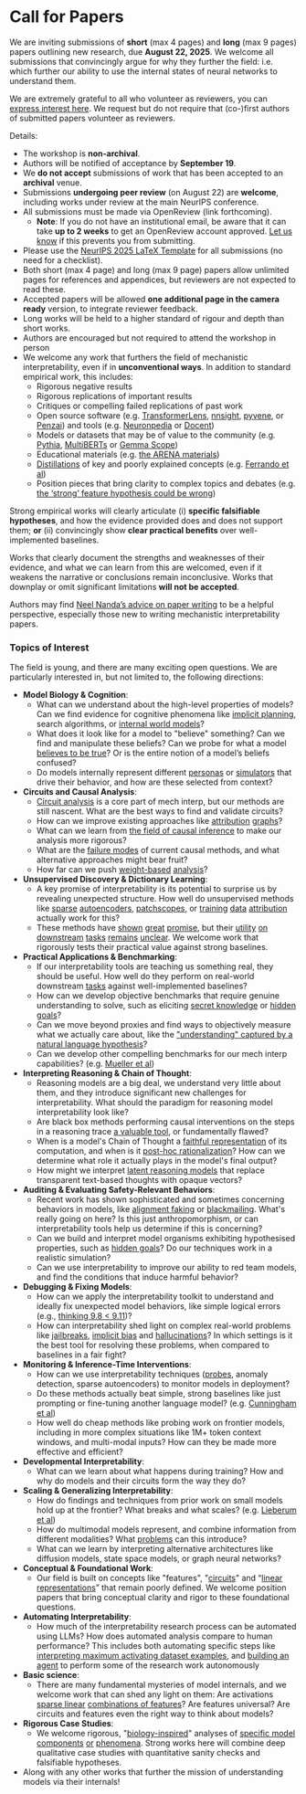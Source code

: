 # Call for Papers
We are inviting submissions of **short** (max 4 pages) and **long** (max 9 pages) papers outlining new research, due **August 22, 2025**. We welcome all submissions that convincingly argue for why they further the field: i.e. which further our ability to use the internal states of neural networks to understand them. 

We are extremely grateful to all who volunteer as reviewers, you can [express interest here](https://www.google.com/url?q=https://docs.google.com/forms/d/e/1FAIpQLSdiw1SJllzoTz_nqzDTzTOGb9DV3W_truQyh-WvYj_QGIi7Mg/viewform?usp%3Ddialog&sa=D&source=editors&ust=1753850210475872&usg=AOvVaw2oeYK_zXgcebx3V54e58wn). We request but do not require that (co-)first authors of submitted papers volunteer as reviewers. 

Details: 
* The workshop is **non-archival**.
* Authors will be notified of acceptance by **September 19**.
* We **do not accept** submissions of work that has been accepted to an **archival** venue.
* Submissions **undergoing peer review** (on August 22) are **welcome**, including works under review at the main NeurIPS conference.
* All submissions must be made via OpenReview (link forthcoming).
  * **Note**: If you do not have an institutional email, be aware that it can take **up to 2 weeks** to get an OpenReview account approved. [Let us know](mailto:neurips2025@mechinterpworkshop.com) if this prevents you from submitting.
* Please use the [NeurIPS 2025 LaTeX Template](https://www.google.com/url?q=https://media.neurips.cc/Conferences/NeurIPS2025/Styles.zip&sa=D&source=editors&ust=1753850210477173&usg=AOvVaw39FQAD7ES5z2FmEvGGnuLA) for all submissions (no need for a checklist).
* Both short (max 4 page) and long (max 9 page) papers allow unlimited pages for references and appendices, but reviewers are not expected to read these.
* Accepted papers will be allowed **one additional page in the camera ready** version, to integrate reviewer feedback.
* Long works will be held to a higher standard of rigour and depth than short works.
* Authors are encouraged but not required to attend the workshop in person
* We welcome any work that furthers the field of mechanistic interpretability, even if in **unconventional ways**. In addition to standard empirical work, this includes:
  * Rigorous negative results
  * Rigorous replications of important results
  * Critiques or compelling failed replications of past work
  * Open source software (e.g. [TransformerLens](https://www.google.com/url?q=https://github.com/neelnanda-io/TransformerLens&sa=D&source=editors&ust=1753850210478294&usg=AOvVaw0jZPTsNN-CFJGp_1tOtkdD), [nnsight](https://www.google.com/url?q=https://github.com/ndif-team/nnsight&sa=D&source=editors&ust=1753850210478377&usg=AOvVaw1RbEwvhbaWVv0BNK5dZOhq), [pyvene](https://www.google.com/url?q=https://github.com/stanfordnlp/pyvene/tree/main/pyvene/models/mlp&sa=D&source=editors&ust=1753850210478451&usg=AOvVaw0syCw8cEMSJdzQg8aD9kRl), or [Penzai](https://www.google.com/url?q=https://github.com/google-deepmind/penzai&sa=D&source=editors&ust=1753850210478527&usg=AOvVaw1TcXmzcC0u7sV-VLGhHYTD)) and tools (e.g. [Neuronpedia](https://www.google.com/url?q=http://neuronpedia.org&sa=D&source=editors&ust=1753850210478603&usg=AOvVaw0rv9ewBjnpUnw7ha0ikA1O) or [Docent](https://www.google.com/url?q=https://transluce.org/introducing-docent&sa=D&source=editors&ust=1753850210478678&usg=AOvVaw1F_Oy0bFf8h76c2DtKno1Z))
  * Models or datasets that may be of value to the community (e.g. [Pythia](https://www.google.com/url?q=https://arxiv.org/abs/2304.01373&sa=D&source=editors&ust=1753850210478828&usg=AOvVaw3D89bK-NxZTqPUEnxUPpgE), [MultiBERTs](https://www.google.com/url?q=https://arxiv.org/abs/2106.16163&sa=D&source=editors&ust=1753850210478900&usg=AOvVaw2VXIV8kHdhZTOf36HGyAct) or [Gemma Scope](https://www.google.com/url?q=https://arxiv.org/abs/2408.05147&sa=D&source=editors&ust=1753850210478965&usg=AOvVaw3-1Q7j3ecNxH9mni6qXNzc))
  * Educational materials (e.g. [the ARENA materials](https://www.google.com/url?q=https://arena3-chapter1-transformer-interp.streamlit.app/&sa=D&source=editors&ust=1753850210479161&usg=AOvVaw0oHULg9ntQIIBa0M1brSxL))
  * [Distillations](https://www.google.com/url?q=https://distill.pub/2017/research-debt/&sa=D&source=editors&ust=1753850210479308&usg=AOvVaw2ldP4DGaGqShiQWcWrCTJT) of key and poorly explained concepts (e.g. [Ferrando et al](https://www.google.com/url?q=https://arxiv.org/abs/2405.00208&sa=D&source=editors&ust=1753850210479432&usg=AOvVaw3hCAvzQBTI1JVTsCeL5DU5))
  * Position pieces that bring clarity to complex topics and debates (e.g. [the ‘strong’ feature hypothesis could be wrong](https://www.google.com/url?q=https://www.alignmentforum.org/posts/tojtPCCRpKLSHBdpn/the-strong-feature-hypothesis-could-be-wrong&sa=D&source=editors&ust=1753850210479650&usg=AOvVaw1KgtxZdesoK7VvoHIDPQMx))

Strong empirical works will clearly articulate (i) **specific falsifiable hypotheses**, and how the evidence provided does and does not support them; **or** (ii) convincingly show **clear practical benefits** over well-implemented baselines. 

Works that clearly document the strengths and weaknesses of their evidence, and what we can learn from this are welcomed, even if it weakens the narrative or conclusions remain inconclusive. Works that downplay or omit significant limitations **will not be accepted**. 

Authors may find [Neel Nanda’s advice on paper writing](https://www.google.com/url?q=https://www.alignmentforum.org/posts/eJGptPbbFPZGLpjsp/highly-opinionated-advice-on-how-to-write-ml-papers&sa=D&source=editors&ust=1753850210480557&usg=AOvVaw0OzknRbk-jIf0VtJMV34vb) to be a helpful perspective, especially those new to writing mechanistic interpretability papers. 
### Topics of Interest
The field is young, and there are many exciting open questions. We are particularly interested in, but not limited to, the following directions: 
* **Model Biology & Cognition**:
  * What can we understand about the high-level properties of models? Can we find evidence for cognitive phenomena like [implicit planning](https://www.google.com/url?q=https://transformer-circuits.pub/2025/attribution-graphs/biology.html%23dives-poems&sa=D&source=editors&ust=1753850210481148&usg=AOvVaw20CSbBjjZgrbF9KyjWOTro), search algorithms, or [internal world models](https://www.google.com/url?q=https://arxiv.org/abs/2210.13382&sa=D&source=editors&ust=1753850210481256&usg=AOvVaw37h6yFrFDUQb6SLnsF5WHK)?
  * What does it look like for a model to "believe" something? Can we find and manipulate these beliefs? Can we probe for what a model [believes to be true](https://www.google.com/url?q=https://arxiv.org/abs/2310.06824&sa=D&source=editors&ust=1753850210481560&usg=AOvVaw2FVO3fphHQsVmMOpci91nK)? Or is the entire notion of a model’s beliefs confused?
  * Do models internally represent different [personas](https://www.google.com/url?q=https://arxiv.org/abs/2406.12094&sa=D&source=editors&ust=1753850210481800&usg=AOvVaw2skjLWJwWaMxaCPpFRSkyq) or [simulators](https://www.google.com/url?q=https://www.nature.com/articles/s41586-023-06647-8&sa=D&source=editors&ust=1753850210481878&usg=AOvVaw311aT0qRQ3w6MQs2mfgfVi) that drive their behavior, and how are these selected from context?
* **Circuits and Causal Analysis**:
  * [Circuit analysis](https://www.google.com/url?q=https://distill.pub/2020/circuits/zoom-in/&sa=D&source=editors&ust=1753850210482139&usg=AOvVaw2nXbiC-DAEm6r_5OhcQbB7) is a core part of mech interp, but our methods are still nascent. What are the best ways to find and validate circuits?
  * How can we improve existing approaches like [attribution](https://www.google.com/url?q=https://arxiv.org/abs/2406.11944&sa=D&source=editors&ust=1753850210482373&usg=AOvVaw2Z0Hqr0-bf1XOqwWi6W_Sr) [graphs](https://www.google.com/url?q=https://transformer-circuits.pub/2025/attribution-graphs/methods.html&sa=D&source=editors&ust=1753850210482451&usg=AOvVaw0kxvl3Gbmdzgielgh3cTIG)?
  * What can we learn from [the field of causal inference](https://www.google.com/url?q=https://arxiv.org/abs/2407.04690&sa=D&source=editors&ust=1753850210482604&usg=AOvVaw0cHrh_G2UhSBR0xqsmIwVS) to make our analysis more rigorous?
  * What are the [failure modes](https://www.google.com/url?q=https://arxiv.org/abs/2307.15771&sa=D&source=editors&ust=1753850210482758&usg=AOvVaw1sfnrszBkDfNRdncKi4oAf) of current causal methods, and what alternative approaches might bear fruit?
  * How far can we push [weight-based](https://www.google.com/url?q=https://arxiv.org/abs/2301.05217&sa=D&source=editors&ust=1753850210482964&usg=AOvVaw3dK9IoXeD_0Uy8fmjdcwqY) [analysis](https://www.google.com/url?q=https://arxiv.org/abs/2410.08417&sa=D&source=editors&ust=1753850210483040&usg=AOvVaw3yxRhOxh6P4wQvR1H2KP-4)?
* **Unsupervised Discovery & Dictionary Learning**:
  * A key promise of interpretability is its potential to surprise us by revealing unexpected structure. How well do unsupervised methods like [sparse](https://www.google.com/url?q=https://arxiv.org/abs/2103.15949&sa=D&source=editors&ust=1753850210483384&usg=AOvVaw1C1CQ_3OOEvoauLtYTvkIG) [autoencoders](https://www.google.com/url?q=https://transformer-circuits.pub/2023/monosemantic-features&sa=D&source=editors&ust=1753850210483468&usg=AOvVaw0tToYdhPYjfzd0qtkpano1), [patch](https://www.google.com/url?q=https://arxiv.org/abs/2401.06102&sa=D&source=editors&ust=1753850210483526&usg=AOvVaw0eXeh85kzgWw5xkn4v5NKt)[scopes](https://www.google.com/url?q=https://arxiv.org/abs/2403.10949v2&sa=D&source=editors&ust=1753850210483569&usg=AOvVaw3o2ovahtxUSm0MeE4_ojxR), or [training](https://www.google.com/url?q=https://proceedings.mlr.press/v70/koh17a?ref%3Dhttps://githubhelp.com&sa=D&source=editors&ust=1753850210483647&usg=AOvVaw3xxxYpRvl7WXFN_iLnQAY_) [data](https://www.google.com/url?q=https://arxiv.org/abs/2308.03296&sa=D&source=editors&ust=1753850210483705&usg=AOvVaw2i9BCV_JS7ayAimCE1KkKp) [attribution](https://www.google.com/url?q=https://arxiv.org/abs/2205.11482&sa=D&source=editors&ust=1753850210483787&usg=AOvVaw2GUZc53rPvMblA_E2CRDSx) actually work for this?
  * These methods have [shown](https://www.google.com/url?q=https://transformer-circuits.pub/2024/scaling-monosemanticity/index.html&sa=D&source=editors&ust=1753850210483931&usg=AOvVaw2oFJ9miDSlC28T0PW844dE) [great](https://www.google.com/url?q=https://transformer-circuits.pub/2025/attribution-graphs/biology.html&sa=D&source=editors&ust=1753850210484021&usg=AOvVaw2sJ7y6NU1LbXQHYzRHEb-d) [promise](https://www.google.com/url?q=https://arxiv.org/abs/2503.10965&sa=D&source=editors&ust=1753850210484101&usg=AOvVaw2aiXjNrxeJN9IzQUclgZvM), but their [utility](https://www.google.com/url?q=https://arxiv.org/abs/2502.16681&sa=D&source=editors&ust=1753850210484173&usg=AOvVaw0RQ6QHoP2fkWc3YIqY8I7J) [on](https://www.google.com/url?q=https://www.tilderesearch.com/blog/sieve&sa=D&source=editors&ust=1753850210484232&usg=AOvVaw0MGIOHLHWBvjEMMHtq7-2e) [downstream](https://www.google.com/url?q=https://arxiv.org/abs/2501.17148&sa=D&source=editors&ust=1753850210484291&usg=AOvVaw0ntBGbFJaOW6MRiT4M_Ghq) [tasks](https://www.google.com/url?q=https://transformer-circuits.pub/2024/features-as-classifiers/index.html&sa=D&source=editors&ust=1753850210484364&usg=AOvVaw1x5ZLpqUWfs4twkFunsbjH) [remains](https://www.google.com/url?q=https://arxiv.org/abs/2502.04382&sa=D&source=editors&ust=1753850210484423&usg=AOvVaw3X0AMjXXOhomr9xHHHn27w) [unclear](https://www.google.com/url?q=https://www.alignmentforum.org/posts/4uXCAJNuPKtKBsi28/negative-results-for-saes-on-downstream-tasks&sa=D&source=editors&ust=1753850210484517&usg=AOvVaw029QZGx-QW7EIJRdnuXXoB). We welcome work that rigorously tests their practical value against strong baselines.
* **Practical Applications & Benchmarking**:
  * If our interpretability tools are teaching us something real, they should be useful. How well do they perform on real-world downstream [tasks](https://www.google.com/url?q=https://www.lesswrong.com/posts/wGRnzCFcowRCrpX4Y/downstream-applications-as-validation-of-interpretability&sa=D&source=editors&ust=1753850210484920&usg=AOvVaw1lVC89pu2QRTbMiNNKkJy1) against well-implemented baselines?
  * How can we develop objective benchmarks that require genuine understanding to solve, such as eliciting [secret knowledge](https://www.google.com/url?q=https://arxiv.org/abs/2505.14352&sa=D&source=editors&ust=1753850210485128&usg=AOvVaw0NI0Ep7rC6XOJ214W0nFqk) or [hidden goals](https://www.google.com/url?q=https://arxiv.org/abs/2503.10965&sa=D&source=editors&ust=1753850210485203&usg=AOvVaw1wCxYOUAqDiiU31vr8shW-)?
  * Can we move beyond proxies and find ways to objectively measure what we actually care about, like the ["understanding" captured by a natural language hypothesis](https://www.google.com/url?q=https://arxiv.org/abs/2502.04382&sa=D&source=editors&ust=1753850210485424&usg=AOvVaw3hKcV3adJgVIZH5ZlOgoQL)?
  * Can we develop other compelling benchmarks for our mech interp capabilities? (e.g. [Mueller et al](https://www.google.com/url?q=https://arxiv.org/abs/2504.13151&sa=D&source=editors&ust=1753850210485600&usg=AOvVaw29wMqh4edwMtmZ8mng_PsV))
* **Interpreting Reasoning & Chain of Thought**:
  * Reasoning models are a big deal, we understand very little about them, and they introduce significant new challenges for interpretability. What should the paradigm for reasoning model interpretability look like?
  * Are black box methods performing causal interventions on the steps in a reasoning trace [a valuable tool](https://www.google.com/url?q=https://arxiv.org/abs/2506.19143&sa=D&source=editors&ust=1753850210486151&usg=AOvVaw2FRbG2W5Qn2cg9dQSwKSps), or fundamentally flawed?
  * When is a model's Chain of Thought a [faithful representation](https://www.google.com/url?q=https://arxiv.org/abs/2305.04388&sa=D&source=editors&ust=1753850210486323&usg=AOvVaw2WkVQPNe36kPBBVV2pzUWx) of its computation, and when is it [post-hoc rationalization](https://www.google.com/url?q=https://arxiv.org/abs/2503.08679&sa=D&source=editors&ust=1753850210486442&usg=AOvVaw2aWXQZ9kq5zq2SZSQTXpI3)? How can we determine what role it actually plays in the model's final output?
  * How might we interpret [latent reasoning models](https://www.google.com/url?q=https://arxiv.org/abs/2412.06769&sa=D&source=editors&ust=1753850210486644&usg=AOvVaw26kdmREsAAccGlcouJ75RM) that replace transparent text-based thoughts with opaque vectors?
* **Auditing & Evaluating Safety-Relevant Behaviors**:
  * Recent work has shown sophisticated and sometimes concerning behaviors in models, like [alignment faking](https://www.google.com/url?q=https://arxiv.org/abs/2412.14093&sa=D&source=editors&ust=1753850210486962&usg=AOvVaw0iZkOSutwTBks2N1FSdIIg) or [blackmailing](https://www.google.com/url?q=https://www.anthropic.com/research/agentic-misalignment&sa=D&source=editors&ust=1753850210487049&usg=AOvVaw1df5kjIGhqPD4SQ86QNJmH). What's really going on here? Is this just anthropomorphism, or can interpretability tools help us determine if this is concerning?
  * Can we build and interpret model organisms exhibiting hypothesised properties, such as [hidden goals](https://www.google.com/url?q=https://arxiv.org/abs/2503.10965&sa=D&source=editors&ust=1753850210487343&usg=AOvVaw15bbHD71cRW_SZxZyiaNwY)? Do our techniques work in a realistic simulation?
  * Can we use interpretability to improve our ability to red team models, and find the conditions that induce harmful behavior?
* **Debugging & Fixing Models**:
  * How can we apply the interpretability toolkit to understand and ideally fix unexpected model behaviors, like simple logical errors (e.g., [thinking 9.8 < 9.11](https://www.google.com/url?q=https://transluce.org/observability-interface&sa=D&source=editors&ust=1753850210487804&usg=AOvVaw1qagMS9amQnx3J2fcFh1Kq))?
  * How can interpretability shed light on complex real-world problems like [jailbreaks](https://www.google.com/url?q=https://transformer-circuits.pub/2025/attribution-graphs/biology.html%23dives-jailbreak&sa=D&source=editors&ust=1753850210487988&usg=AOvVaw1sshdCUfe40tysUnC04bgS), [implicit bias](https://www.google.com/url?q=https://arxiv.org/abs/2506.10922&sa=D&source=editors&ust=1753850210488079&usg=AOvVaw3KfrT5Ii9hnI6mtx7kX3LV) and [hallucinations](https://www.google.com/url?q=https://arxiv.org/abs/2411.14257&sa=D&source=editors&ust=1753850210488145&usg=AOvVaw3780x-AYhmfV4pJYkDMfaB)? In which settings is it the best tool for resolving these problems, when compared to baselines in a fair fight?
* **Monitoring & Inference-Time Interventions**:
  * How can we use interpretability techniques ([probes](https://www.google.com/url?q=https://arxiv.org/abs/2102.12452&sa=D&source=editors&ust=1753850210488475&usg=AOvVaw2kYCF-ROO4EdsB8sRAd7dR), anomaly detection, sparse autoencoders) to monitor models in deployment?
  * Do these methods actually beat simple, strong baselines like just prompting or fine-tuning another language model? (e.g. [Cunningham et al](https://www.google.com/url?q=https://alignment.anthropic.com/2025/cheap-monitors/&sa=D&source=editors&ust=1753850210488748&usg=AOvVaw2o89GD6Wo6JXZuIYPNRl93))
  * How well do cheap methods like probing work on frontier models, including in more complex situations like 1M+ token context windows, and multi-modal inputs? How can they be made more effective and efficient?
* **Developmental Interpretability**:
  * What can we learn about what happens during training? How and why do models and their circuits form the way they do?
* **Scaling & Generalizing Interpretability**:
  * How do findings and techniques from prior work on small models hold up at the frontier? What breaks and what scales? (e.g. [Lieberum et al](https://www.google.com/url?q=https://arxiv.org/abs/2307.09458&sa=D&source=editors&ust=1753850210489468&usg=AOvVaw29oz6ECu9oLLfv3tTE-8fn))
  * How do multimodal models represent, and combine information from different modalities? What [problems](https://www.google.com/url?q=https://openreview.net/pdf?id%3DVUhRdZp8ke&sa=D&source=editors&ust=1753850210489695&usg=AOvVaw1QeuwnN5CsYkMFGchr7jbO) can this introduce?
  * What can we learn by interpreting alternative architectures like diffusion models, state space models, or graph neural networks?
* **Conceptual & Foundational Work**:
  * Our field is built on concepts like "features", "[circuits](https://www.google.com/url?q=https://distill.pub/2020/circuits/zoom-in/&sa=D&source=editors&ust=1753850210490102&usg=AOvVaw39e1fdzcFY356kzTq9_6Lq)" and “[linear representations](https://www.google.com/url?q=https://transformer-circuits.pub/2024/july-update/index.html%23linear-representations&sa=D&source=editors&ust=1753850210490215&usg=AOvVaw19G8BM4Omk22crFAQfkX3Q)” that remain poorly defined. We welcome position papers that bring conceptual clarity and rigor to these foundational questions.
* **Automating Interpretability**:
  * How much of the interpretability research process can be automated using LLMs? How does automated analysis compare to human performance? This includes both automating specific steps like [interpreting maximum activating dataset examples](https://www.google.com/url?q=https://openaipublic.blob.core.windows.net/neuron-explainer/paper/index.html&sa=D&source=editors&ust=1753850210490762&usg=AOvVaw2LtalBZOShMPDCjq90p0bj), and [building an agent](https://www.google.com/url?q=https://arxiv.org/abs/2404.14394&sa=D&source=editors&ust=1753850210490845&usg=AOvVaw0_6Wzw4E7bW5GExIPHxn39) to perform some of the research work autonomously
* **Basic science**:
  * There are many fundamental mysteries of model internals, and we welcome work that can shed any light on them: Are activations [sparse linear](https://www.google.com/url?q=https://arxiv.org/abs/1601.03764&sa=D&source=editors&ust=1753850210491158&usg=AOvVaw1kv7Mj5Gb7kEPtHm_KzmEr) [combinations of features](https://www.google.com/url?q=https://transformer-circuits.pub/2022/toy_model/index.html&sa=D&source=editors&ust=1753850210491244&usg=AOvVaw3gTVFqWzhYArKqZUyiHP1J)? Are features universal? Are circuits and features even the right way to think about models?
* **Rigorous Case Studies**:
  * We welcome rigorous, "[biology-inspired](https://www.google.com/url?q=https://distill.pub/2020/circuits/curve-circuits/&sa=D&source=editors&ust=1753850210491540&usg=AOvVaw1SRerFlhrYqQfmLIksmW5s)" analyses of [specific model](https://www.google.com/url?q=https://arxiv.org/abs/2310.04625&sa=D&source=editors&ust=1753850210491619&usg=AOvVaw3AA__0p5C83tKN_k64wWXA) [components](https://www.google.com/url?q=https://transformer-circuits.pub/2024/scaling-monosemanticity/index.html&sa=D&source=editors&ust=1753850210491696&usg=AOvVaw1smqd8Hvlo2GJuKBQUZx_G) [or](https://www.google.com/url?q=https://arxiv.org/abs/2305.01610&sa=D&source=editors&ust=1753850210491754&usg=AOvVaw1nTJ3HHdKyAWNieLtrIm4S) [phenomena](https://www.google.com/url?q=https://arxiv.org/abs/2306.09346&sa=D&source=editors&ust=1753850210491810&usg=AOvVaw3MaUCXcfdLruTKh2o--GFH). Strong works here will combine deep qualitative case studies with quantitative sanity checks and falsifiable hypotheses.
* Along with any other works that further the mission of understanding models via their internals!